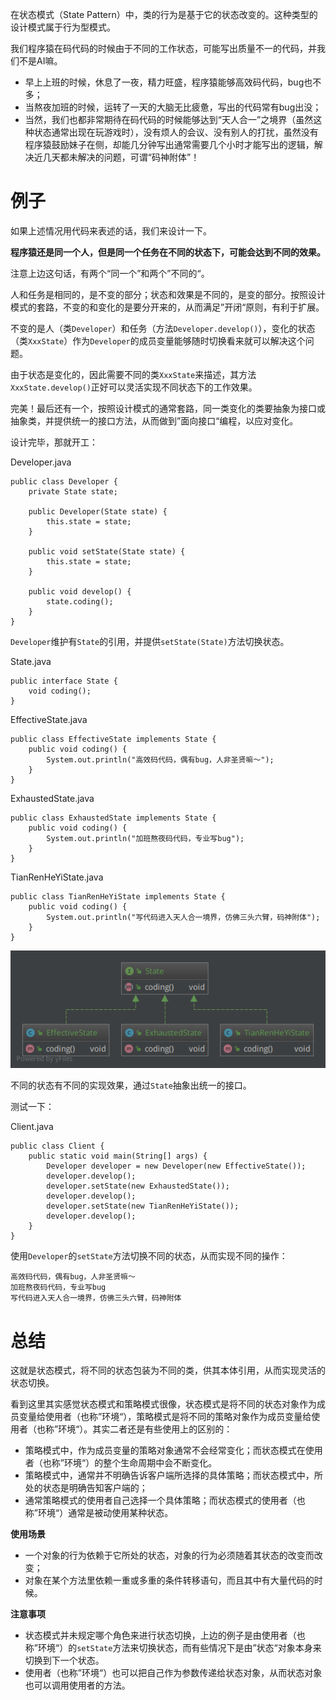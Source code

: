 在状态模式（State Pattern）中，类的行为是基于它的状态改变的。这种类型的设计模式属于行为型模式。

我们程序猿在码代码的时候由于不同的工作状态，可能写出质量不一的代码，并我们不是AI嘛。

  * 早上上班的时候，休息了一夜，精力旺盛，程序猿能够高效码代码，bug也不多；
  * 当熬夜加班的时候，运转了一天的大脑无比疲惫，写出的代码常有bug出没；
  * 当然，我们也都非常期待在码代码的时候能够达到“天人合一”之境界（虽然这种状态通常出现在玩游戏时），没有烦人的会议、没有别人的打扰，虽然没有程序猿鼓励妹子在侧，却能几分钟写出通常需要几个小时才能写出的逻辑，解决近几天都未解决的问题，可谓“码神附体”！

# 例子

如果上述情况用代码来表述的话，我们来设计一下。

**程序猿还是同一个人，但是同一个任务在不同的状态下，可能会达到不同的效果。**

注意上边这句话，有两个“同一个”和两个”不同的“。

人和任务是相同的，是不变的部分；状态和效果是不同的，是变的部分。按照设计模式的套路，不变的和变化的是要分开来的，从而满足”开闭“原则，有利于扩展。

不变的是人（类`Developer`）和任务（方法`Developer.develop()`），变化的状态（类`XxxState`）作为`Developer`的成员变量能够随时切换看来就可以解决这个问题。

由于状态是变化的，因此需要不同的类`XxxState`来描述，其方法`XxxState.develop()`正好可以灵活实现不同状态下的工作效果。

完美！最后还有一个，按照设计模式的通常套路，同一类变化的类要抽象为接口或抽象类，并提供统一的接口方法，从而做到”面向接口“编程，以应对变化。

设计完毕，那就开工：

Developer.java

    public class Developer {
        private State state;
    
        public Developer(State state) {
            this.state = state;
        }
    
        public void setState(State state) {
            this.state = state;
        }
    
        public void develop() {
            state.coding();
        }
    }

`Developer`维护有`State`的引用，并提供`setState(State)`方法切换状态。

State.java

    public interface State {
        void coding();
    }

EffectiveState.java

    public class EffectiveState implements State {
        public void coding() {
            System.out.println("高效码代码，偶有bug，人非圣贤嘛～");
        }
    }

ExhaustedState.java

    public class ExhaustedState implements State {
        public void coding() {
            System.out.println("加班熬夜码代码，专业写bug");
        }
    }

TianRenHeYiState.java

    public class TianRenHeYiState implements State {
        public void coding() {
            System.out.println("写代码进入天人合一境界，仿佛三头六臂，码神附体");
        }
    }

![状态模式](images/state.png)

不同的状态有不同的实现效果，通过`State`抽象出统一的接口。

测试一下：

Client.java

    public class Client {
        public static void main(String[] args) {
            Developer developer = new Developer(new EffectiveState());
            developer.develop();
            developer.setState(new ExhaustedState());
            developer.develop();
            developer.setState(new TianRenHeYiState());
            developer.develop();
        }
    }

使用`Developer`的`setState`方法切换不同的状态，从而实现不同的操作：

    高效码代码，偶有bug，人非圣贤嘛～
    加班熬夜码代码，专业写bug
    写代码进入天人合一境界，仿佛三头六臂，码神附体

# 总结

这就是状态模式，将不同的状态包装为不同的类，供其本体引用，从而实现灵活的状态切换。

看到这里其实感觉状态模式和策略模式很像，状态模式是将不同的状态对象作为成员变量给使用者（也称”环境“），策略模式是将不同的策略对象作为成员变量给使用者（也称”环境“）。其实二者还是有些使用上的区别的：

  * 策略模式中，作为成员变量的策略对象通常不会经常变化；而状态模式在使用者（也称”环境“）的整个生命周期中会不断变化。
  * 策略模式中，通常并不明确告诉客户端所选择的具体策略；而状态模式中，所处的状态是明确告知客户端的；
  * 通常策略模式的使用者自己选择一个具体策略；而状态模式的使用者（也称”环境“）通常是被动使用某种状态。

**使用场景**

  * 一个对象的行为依赖于它所处的状态，对象的行为必须随着其状态的改变而改变；
  * 对象在某个方法里依赖一重或多重的条件转移语句，而且其中有大量代码的时候。

**注意事项**

  * 状态模式并未规定哪个角色来进行状态切换，上边的例子是由使用者（也称”环境“）的`setState`方法来切换状态，而有些情况下是由”状态“对象本身来切换到下一个状态。
  * 使用者（也称”环境“）也可以把自己作为参数传递给状态对象，从而状态对象也可以调用使用者的方法。